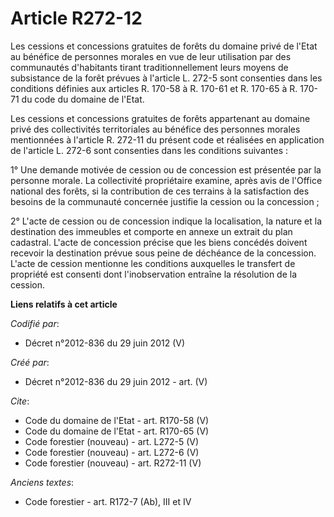# Article R272-12

Les cessions et concessions gratuites de forêts du domaine privé de l'Etat au bénéfice de personnes morales en vue de leur
utilisation par des communautés d'habitants tirant traditionnellement leurs moyens de subsistance de la forêt prévues à
l'article L. 272-5 sont consenties dans les conditions définies aux articles R. 170-58 à R. 170-61 et R. 170-65 à R. 170-71
du code du domaine de l'Etat.

Les cessions et concessions gratuites de forêts appartenant au domaine privé des collectivités territoriales au bénéfice des
personnes morales mentionnées à l'article R. 272-11 du présent code et réalisées en application de l'article L. 272-6 sont
consenties dans les conditions suivantes :

1° Une demande motivée de cession ou de concession est présentée par la personne morale. La collectivité propriétaire
examine, après avis de l'Office national des forêts, si la contribution de ces terrains à la satisfaction des besoins de la
communauté concernée justifie la cession ou la concession ;

2° L'acte de cession ou de concession indique la localisation, la nature et la destination des immeubles et comporte en
annexe un extrait du plan cadastral. L'acte de concession précise que les biens concédés doivent recevoir la destination
prévue sous peine de déchéance de la concession. L'acte de cession mentionne les conditions auxquelles le transfert de
propriété est consenti dont l'inobservation entraîne la résolution de la cession.

**Liens relatifs à cet article**

_Codifié par_:

  - Décret n°2012-836 du 29 juin 2012 (V)

_Créé par_:

  - Décret n°2012-836 du 29 juin 2012 - art. (V)

_Cite_:

  - Code du domaine de l'Etat - art. R170-58 (V)
  - Code du domaine de l'Etat - art. R170-65 (V)
  - Code forestier (nouveau) - art. L272-5 (V)
  - Code forestier (nouveau) - art. L272-6 (V)
  - Code forestier (nouveau) - art. R272-11 (V)

_Anciens textes_:

  - Code forestier - art. R172-7 (Ab), III et IV
